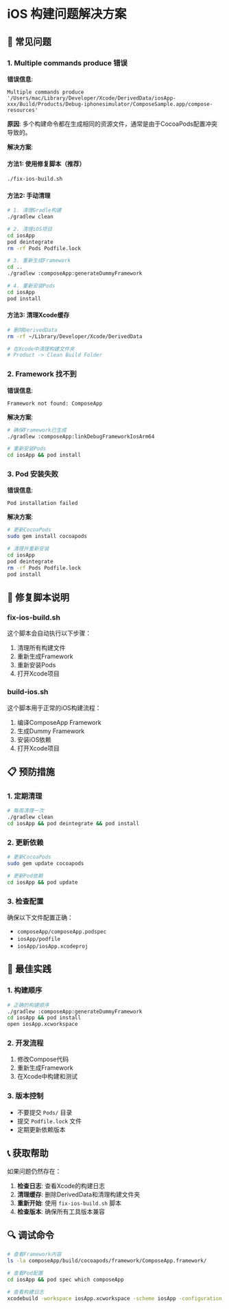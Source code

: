 # iOS 构建问题解决方案

## 🚨 常见问题

### 1. Multiple commands produce 错误

**错误信息**:
```
Multiple commands produce '/Users/mac/Library/Developer/Xcode/DerivedData/iosApp-xxx/Build/Products/Debug-iphonesimulator/ComposeSample.app/compose-resources'
```

**原因**: 多个构建命令都在生成相同的资源文件，通常是由于CocoaPods配置冲突导致的。

**解决方案**:

#### 方法1: 使用修复脚本（推荐）
```bash
./fix-ios-build.sh
```

#### 方法2: 手动清理
```bash
# 1. 清理Gradle构建
./gradlew clean

# 2. 清理iOS项目
cd iosApp
pod deintegrate
rm -rf Pods Podfile.lock

# 3. 重新生成Framework
cd ..
./gradlew :composeApp:generateDummyFramework

# 4. 重新安装Pods
cd iosApp
pod install
```

#### 方法3: 清理Xcode缓存
```bash
# 删除DerivedData
rm -rf ~/Library/Developer/Xcode/DerivedData

# 在Xcode中清理构建文件夹
# Product -> Clean Build Folder
```

### 2. Framework 找不到

**错误信息**:
```
Framework not found: ComposeApp
```

**解决方案**:
```bash
# 确保Framework已生成
./gradlew :composeApp:linkDebugFrameworkIosArm64

# 重新安装Pods
cd iosApp && pod install
```

### 3. Pod 安装失败

**错误信息**:
```
Pod installation failed
```

**解决方案**:
```bash
# 更新CocoaPods
sudo gem install cocoapods

# 清理并重新安装
cd iosApp
pod deintegrate
rm -rf Pods Podfile.lock
pod install
```

## 🔧 修复脚本说明

### fix-ios-build.sh
这个脚本会自动执行以下步骤：
1. 清理所有构建文件
2. 重新生成Framework
3. 重新安装Pods
4. 打开Xcode项目

### build-ios.sh
这个脚本用于正常的iOS构建流程：
1. 编译ComposeApp Framework
2. 生成Dummy Framework
3. 安装iOS依赖
4. 打开Xcode项目

## 📋 预防措施

### 1. 定期清理
```bash
# 每周清理一次
./gradlew clean
cd iosApp && pod deintegrate && pod install
```

### 2. 更新依赖
```bash
# 更新CocoaPods
sudo gem update cocoapods

# 更新Pod依赖
cd iosApp && pod update
```

### 3. 检查配置
确保以下文件配置正确：
- `composeApp/composeApp.podspec`
- `iosApp/podfile`
- `iosApp/iosApp.xcodeproj`

## 🎯 最佳实践

### 1. 构建顺序
```bash
# 正确的构建顺序
./gradlew :composeApp:generateDummyFramework
cd iosApp && pod install
open iosApp.xcworkspace
```

### 2. 开发流程
1. 修改Compose代码
2. 重新生成Framework
3. 在Xcode中构建和测试

### 3. 版本控制
- 不要提交 `Pods/` 目录
- 提交 `Podfile.lock` 文件
- 定期更新依赖版本

## 📞 获取帮助

如果问题仍然存在：

1. **检查日志**: 查看Xcode的构建日志
2. **清理缓存**: 删除DerivedData和清理构建文件夹
3. **重新开始**: 使用 `fix-ios-build.sh` 脚本
4. **检查版本**: 确保所有工具版本兼容

## 🔍 调试命令

```bash
# 查看Framework内容
ls -la composeApp/build/cocoapods/framework/ComposeApp.framework/

# 查看Pod配置
cd iosApp && pod spec which composeApp

# 查看构建日志
xcodebuild -workspace iosApp.xcworkspace -scheme iosApp -configuration Debug build
``` 